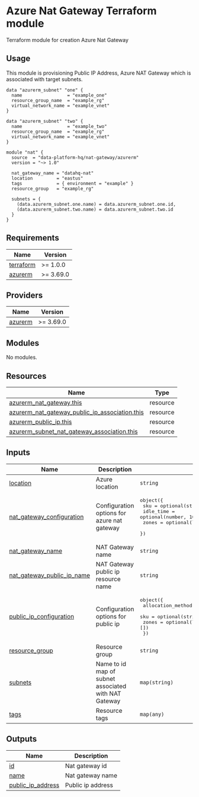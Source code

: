 # Azure Nat Gateway Terraform module
Terraform module for creation Azure Nat Gateway

## Usage
This module is provisioning Public IP Address, Azure NAT Gateway which is associated with target subnets. 

```hcl
data "azurerm_subnet" "one" {
  name                 = "example_one"
  resource_group_name  = "example_rg"
  virtual_network_name = "example_vnet"
}

data "azurerm_subnet" "two" {
  name                 = "example_two"
  resource_group_name  = "example_rg"
  virtual_network_name = "example_vnet"
}

module "nat" {
  source  = "data-platform-hq/nat-gateway/azurerm"
  version = "~> 1.0"

  nat_gateway_name = "datahq-nat"
  location         = "eastus"
  tags             = { environment = "example" }
  resource_group   = "example_rg"

  subnets = {
    (data.azurerm_subnet.one.name) = data.azurerm_subnet.one.id,
    (data.azurerm_subnet.two.name) = data.azurerm_subnet.two.id
  }
}
```

<!-- BEGIN_TF_DOCS -->
## Requirements

| Name | Version |
|------|---------|
| <a name="requirement_terraform"></a> [terraform](#requirement\_terraform) | >= 1.0.0 |
| <a name="requirement_azurerm"></a> [azurerm](#requirement\_azurerm) | >= 3.69.0 |

## Providers

| Name | Version |
|------|---------|
| <a name="provider_azurerm"></a> [azurerm](#provider\_azurerm) | >= 3.69.0 |

## Modules

No modules.

## Resources

| Name | Type |
|------|------|
| [azurerm_nat_gateway.this](https://registry.terraform.io/providers/hashicorp/azurerm/latest/docs/resources/nat_gateway) | resource |
| [azurerm_nat_gateway_public_ip_association.this](https://registry.terraform.io/providers/hashicorp/azurerm/latest/docs/resources/nat_gateway_public_ip_association) | resource |
| [azurerm_public_ip.this](https://registry.terraform.io/providers/hashicorp/azurerm/latest/docs/resources/public_ip) | resource |
| [azurerm_subnet_nat_gateway_association.this](https://registry.terraform.io/providers/hashicorp/azurerm/latest/docs/resources/subnet_nat_gateway_association) | resource |

## Inputs

| Name | Description | Type | Default | Required |
|------|-------------|------|---------|:--------:|
| <a name="input_location"></a> [location](#input\_location) | Azure location | `string` | n/a | yes |
| <a name="input_nat_gateway_configuration"></a> [nat\_gateway\_configuration](#input\_nat\_gateway\_configuration) | Configuration options for azure nat gateway | <pre>object({<br>    sku       = optional(string, "Standard")<br>    idle_time = optional(number, 10)<br>    zones     = optional(list(string), [])<br>  })</pre> | `{}` | no |
| <a name="input_nat_gateway_name"></a> [nat\_gateway\_name](#input\_nat\_gateway\_name) | NAT Gateway name | `string` | n/a | yes |
| <a name="input_nat_gateway_public_ip_name"></a> [nat\_gateway\_public\_ip\_name](#input\_nat\_gateway\_public\_ip\_name) | NAT Gateway public ip resource name | `string` | `null` | no |
| <a name="input_public_ip_configuration"></a> [public\_ip\_configuration](#input\_public\_ip\_configuration) | Configuration options for public ip | <pre>object({<br>    allocation_method = optional(string, "Static")<br>    sku               = optional(string, "Standard")<br>    zones             = optional(list(string), [])<br>  })</pre> | `{}` | no |
| <a name="input_resource_group"></a> [resource\_group](#input\_resource\_group) | Resource group | `string` | n/a | yes |
| <a name="input_subnets"></a> [subnets](#input\_subnets) | Name to id map of subnet associated with NAT Gateway | `map(string)` | `{}` | no |
| <a name="input_tags"></a> [tags](#input\_tags) | Resource tags | `map(any)` | `{}` | no |

## Outputs

| Name | Description |
|------|-------------|
| <a name="output_id"></a> [id](#output\_id) | Nat gateway id |
| <a name="output_name"></a> [name](#output\_name) | Nat gateway name |
| <a name="output_public_ip_address"></a> [public\_ip\_address](#output\_public\_ip\_address) | Public ip address |
<!-- END_TF_DOCS -->
